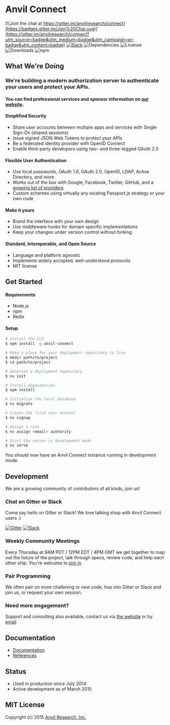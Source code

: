 # Anvil Connect

[![Join the chat at https://gitter.im/anvilresearch/connect](https://badges.gitter.im/Join%20Chat.svg)](https://gitter.im/anvilresearch/connect?utm_source=badge&utm_medium=badge&utm_campaign=pr-badge&utm_content=badge) [![Slack](http://slackin.anvil.io/badge.svg)](http://slackin.anvil.io/)
 ![Dependencies](https://img.shields.io/david/anvilresearch/connect.svg) ![License](https://img.shields.io/github/license/anvilresearch/connect.svg) ![Downloads](https://img.shields.io/npm/dm/anvil-connect.svg) ![npm](https://img.shields.io/npm/v/anvil-connect.svg)

## What We're Doing
### We're building a modern authorization server to authenticate your users and protect your APIs.

#### You can find professional services and sponsor information on [our website](http://anvil.io).

#### Simplified Security
- Share user accounts between multiple apps and services with Single Sign-On (shared sessions)
- Issue signed JSON Web Tokens to protect your APIs
- Be a federated identity provider with OpenID Connect
- Enable third-party developers using two- and three-legged OAuth 2.0

#### Flexible User Authentication
- Use local passwords, OAuth 1.0, OAuth 2.0, OpenID, LDAP, Active Directory, and more
- Works out of the box with Google, Facebook, Twitter, GitHub, and a [growing list of providers](https://github.com/christiansmith/anvil-connect/tree/master/providers)
- Custom schemes using virtually any existing Passport.js strategy or your own code

#### Make it yours
- Brand the interface with your own design
- Use middleware hooks for domain specific implementations
- Keep your changes under version control without forking

#### Standard, Interoperable, and Open Source
- Language and platform agnostic
- Implements widely accepted, well-understood protocols
- MIT license



## Get Started

#### Requirements

* Node.js
* npm
* Redis

#### Setup

```bash
# Install the CLI
$ npm install -g anvil-connect

# Make a place for your deployment repository to live
$ mkdir path/to/project
$ cd path/to/project

# Generate a deployment repository
$ nv init

# Install dependencies
$ npm install

# Initialize the local database
$ nv migrate

# Create the first user account
$ nv signup

# Assign a role
$ nv assign <email> authority

# Start the server in development mode
$ nv serve
```

You should now have an Anvil Connect instance running in development mode.


## Development

We are a growing community of contributors of all kinds, join us!

### Chat on Gitter or Slack

Come say hello on Gitter or Slack! We love talking shop with Anvil Connect users :)

[![Gitter](https://badges.gitter.im/anvilresearch/connect.svg)](https://gitter.im/anvilresearch/connect) [![Slack](http://slackin.anvil.io/badge.svg)](http://slackin.anvil.io/)

### Weekly Community Meetings

Every Thursday at 9AM PDT / 12PM EDT / 4PM GMT we get together to map out the future of the project, talk through specs, review code, and help each other ship. You're welcome to [join in](https://github.com/anvilresearch/connect/wiki/Weekly-Community-Hangouts-and-Meeting-Notes).

### Pair Programming

We often pair on more challening or new code, hop into Gitter or Slack and join us, or request your own session.

### Need more engagement?

Support and consulting also available, contact us via [the website](http://anvil.io) or by [email](mailto:contact@anvil.io)

## Documentation

* [Documentation](https://github.com/anvilresearch/connect-docs)
* [References](https://github.com/anvilresearch/connect/wiki/References)



## Status

- Used in production since July 2014
- Active development as of March 2015


## MIT License

Copyright (c) 2015 [Anvil Research, Inc.](http://anvil.io)

